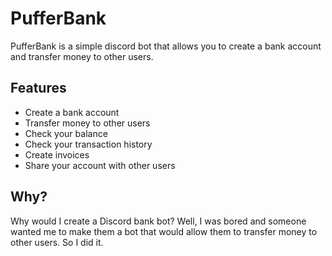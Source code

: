 # PufferBank

PufferBank is a simple discord bot that allows you to create a bank account and transfer money to other users.

## Features

- Create a bank account
- Transfer money to other users
- Check your balance
- Check your transaction history
- Create invoices
- Share your account with other users

## Why?

Why would I create a Discord bank bot? Well, I was bored and someone wanted me to make them a bot that would allow them to transfer money to other users. So I did it.